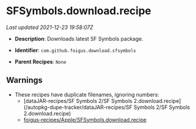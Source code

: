 # SFSymbols.download.recipe

_Last updated 2021-12-23 19:58:07Z_

- **Description**: Downloads latest SF Symbols package.

- **Identifier**: `com.github.foigus.download.sfsymbols`

- **Parent Recipes**: `None`

## Warnings

- These recipes have duplicate filenames, ignoring numbers:
    - [dataJAR-recipes/SF Symbols 2/SF Symbols 2.download.recipe](/autopkg-dupe-tracker/dataJAR-recipes/SF Symbols 2/SF Symbols 2.download.recipe)
    - [foigus-recipes/Apple/SFSymbols.download.recipe](/autopkg-dupe-tracker/foigus-recipes/Apple/SFSymbols.download.recipe)